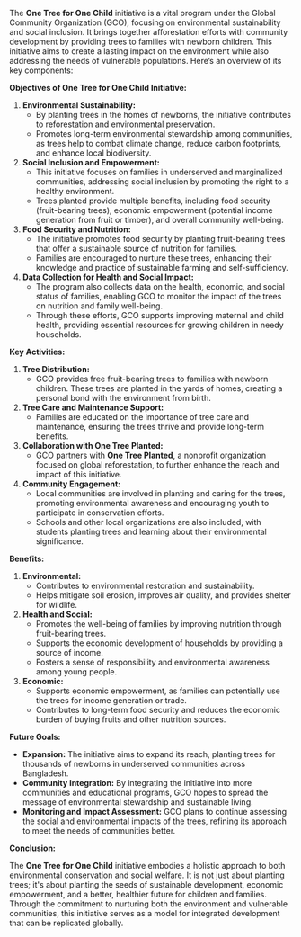 The **One Tree for One Child** initiative is a vital program under the Global Community Organization (GCO), focusing on environmental sustainability and social inclusion. It brings together afforestation efforts with community development by providing trees to families with newborn children. This initiative aims to create a lasting impact on the environment while also addressing the needs of vulnerable populations. Here’s an overview of its key components:

**Objectives of One Tree for One Child Initiative:**

1. **Environmental Sustainability:**
    - By planting trees in the homes of newborns, the initiative contributes to reforestation and environmental preservation.
    - Promotes long-term environmental stewardship among communities, as trees help to combat climate change, reduce carbon footprints, and enhance local biodiversity.
2. **Social Inclusion and Empowerment:**
    - This initiative focuses on families in underserved and marginalized communities, addressing social inclusion by promoting the right to a healthy environment.
    - Trees planted provide multiple benefits, including food security (fruit-bearing trees), economic empowerment (potential income generation from fruit or timber), and overall community well-being.
3. **Food Security and Nutrition:**
    - The initiative promotes food security by planting fruit-bearing trees that offer a sustainable source of nutrition for families.
    - Families are encouraged to nurture these trees, enhancing their knowledge and practice of sustainable farming and self-sufficiency.
4. **Data Collection for Health and Social Impact:**
    - The program also collects data on the health, economic, and social status of families, enabling GCO to monitor the impact of the trees on nutrition and family well-being.
    - Through these efforts, GCO supports improving maternal and child health, providing essential resources for growing children in needy households.

**Key Activities:**

1. **Tree Distribution:**
    - GCO provides free fruit-bearing trees to families with newborn children. These trees are planted in the yards of homes, creating a personal bond with the environment from birth.
2. **Tree Care and Maintenance Support:**
    - Families are educated on the importance of tree care and maintenance, ensuring the trees thrive and provide long-term benefits.
3. **Collaboration with One Tree Planted:**
    - GCO partners with **One Tree Planted**, a nonprofit organization focused on global reforestation, to further enhance the reach and impact of this initiative.
4. **Community Engagement:**
    - Local communities are involved in planting and caring for the trees, promoting environmental awareness and encouraging youth to participate in conservation efforts.
    - Schools and other local organizations are also included, with students planting trees and learning about their environmental significance.

**Benefits:**

1. **Environmental:**
    - Contributes to environmental restoration and sustainability.
    - Helps mitigate soil erosion, improves air quality, and provides shelter for wildlife.
2. **Health and Social:**
    - Promotes the well-being of families by improving nutrition through fruit-bearing trees.
    - Supports the economic development of households by providing a source of income.
    - Fosters a sense of responsibility and environmental awareness among young people.
3. **Economic:**
    - Supports economic empowerment, as families can potentially use the trees for income generation or trade.
    - Contributes to long-term food security and reduces the economic burden of buying fruits and other nutrition sources.

**Future Goals:**

- **Expansion:** The initiative aims to expand its reach, planting trees for thousands of newborns in underserved communities across Bangladesh.
- **Community Integration:** By integrating the initiative into more communities and educational programs, GCO hopes to spread the message of environmental stewardship and sustainable living.
- **Monitoring and Impact Assessment:** GCO plans to continue assessing the social and environmental impacts of the trees, refining its approach to meet the needs of communities better.

**Conclusion:**

The **One Tree for One Child** initiative embodies a holistic approach to both environmental conservation and social welfare. It is not just about planting trees; it's about planting the seeds of sustainable development, economic empowerment, and a better, healthier future for children and families. Through the commitment to nurturing both the environment and vulnerable communities, this initiative serves as a model for integrated development that can be replicated globally.